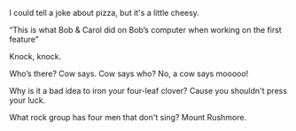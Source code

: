 
I could tell a joke about pizza, but it's a little cheesy.

“This is what Bob & Carol did on Bob’s computer when working on the first feature”

Knock, knock.

Who’s there?
Cow says.
Cow says who?
No, a cow says mooooo!

Why is it a bad idea to iron your four-leaf clover? Cause you shouldn't press your luck.

What rock group has four men that don't sing? Mount Rushmore.